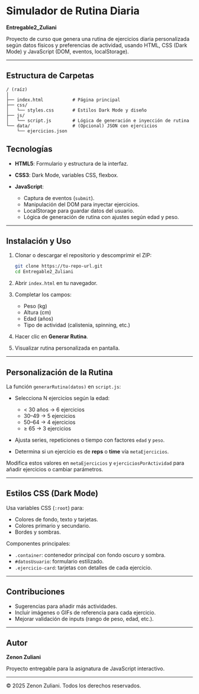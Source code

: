 # Simulador de Rutina Diaria

**Entregable2\_Zuliani**

Proyecto de curso que genera una rutina de ejercicios diaria personalizada según datos físicos y preferencias de actividad, usando HTML, CSS (Dark Mode) y JavaScript (DOM, eventos, localStorage).

---

## Estructura de Carpetas

```
/ (raíz)
│
├── index.html           # Página principal
├── css/
│   └── styles.css       # Estilos Dark Mode y diseño
├── js/
│   └── script.js        # Lógica de generación e inyección de rutina
└── data/                # (Opcional) JSON con ejercicios
    └── ejercicios.json
```

## Tecnologías

* **HTML5**: Formulario y estructura de la interfaz.
* **CSS3**: Dark Mode, variables CSS, flexbox.
* **JavaScript**:

  * Captura de eventos (`submit`).
  * Manipulación del DOM para inyectar ejercicios.
  * LocalStorage para guardar datos del usuario.
  * Lógica de generación de rutina con ajustes según edad y peso.

---

## Instalación y Uso

1. Clonar o descargar el repositorio y descomprimir el ZIP:

   ```bash
   git clone https://tu-repo-url.git
   cd Entregable2_Zuliani
   ```
2. Abrir `index.html` en tu navegador.
3. Completar los campos:

   * Peso (kg)
   * Altura (cm)
   * Edad (años)
   * Tipo de actividad (calistenia, spinning, etc.)
4. Hacer clic en **Generar Rutina**.
5. Visualizar rutina personalizada en pantalla.

---

## Personalización de la Rutina

La función `generarRutina(datos)` en `script.js`:

* Selecciona N ejercicios según la edad:

  * < 30 años → 6 ejercicios
  * 30–49 → 5 ejercicios
  * 50–64 → 4 ejercicios
  * ≥ 65 → 3 ejercicios
* Ajusta series, repeticiones o tiempo con factores `edad` y `peso`.
* Determina si un ejercicio es de **reps** o **time** vía `metaEjercicios`.

Modifica estos valores en `metaEjercicios` y `ejerciciosPorActividad` para añadir ejercicios o cambiar parámetros.

---

## Estilos CSS (Dark Mode)

Usa variables CSS (`:root`) para:

* Colores de fondo, texto y tarjetas.
* Colores primario y secundario.
* Bordes y sombras.

Componentes principales:

* `.container`: contenedor principal con fondo oscuro y sombra.
* `#datosUsuario`: formulario estilizado.
* `.ejercicio-card`: tarjetas con detalles de cada ejercicio.

---

## Contribuciones

* Sugerencias para añadir más actividades.
* Incluir imágenes o GIFs de referencia para cada ejercicio.
* Mejorar validación de inputs (rango de peso, edad, etc.).

---

## Autor

**Zenon Zuliani**

Proyecto entregable para la asignatura de JavaScript interactivo.

---

© 2025 Zenon Zuliani. Todos los derechos reservados.
